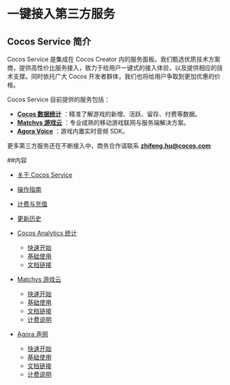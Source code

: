 # 一键接入第三方服务
## Cocos Service 简介
Cocos Service 是集成在 Cocos Creator 内的服务面板。我们甄选优质技术方案商，提供高性价比服务接入，致力于给用户一键式的接入体验，以及提供相应的技术支撑。同时依托广大 Cocos 开发者群体，我们也将给用户争取到更加优惠的价格。

Cocos Service 目前提供的服务包括：

- [**Cocos 数据统计**](https://n-analytics.cocos.com/docs/) ：精准了解游戏的新增、活跃、留存、付费等数据。
- [**Matchvs 游戏云**](https://www.matchvs.com/) ：专业成熟的移动游戏联网与服务端解决方案。
- [**Agora Voice**](https://www.agora.io/cn/) ：游戏内置实时音频 SDK。

更多第三方服务还在不断接入中，商务合作请联系 **zhifeng.hu@cocos.com**

##内容
- [关于 Cocos Service](about-cocos-service.md)
- [操作指南](user-guide.md)
- [计费与充值](billing-and-charge.md)
- [更新历史](update-history.md)
- [Cocos Analytics 统计](cocos-analytics/index.md)
    - [快速开始](cocos-analytics/quick-start.md)
    - [基础使用](cocos-analytics/basic-user-guide.md)
    - [文档链接](cocos-analytics/docs-link.md)
    
- [Matchvs 游戏云](matchvs/index.md)
    - [快速开始](matchvs/quick-start.md)
    - [基础使用](matchvs/basic-user-guide.md)
    - [文档链接](matchvs/docs-link.md)
    - [计费说明](matchvs/billing-info.md)

- [Agora 声网](agora/index.md)
    - [快速开始](agora/quick-start.md)
    - [基础使用](agora/basic-user-guide.md)
    - [文档链接](agora/docs-link.md)
    - [计费说明](agora/billing-info.md)


